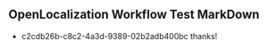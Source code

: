## OpenLocalization Workflow Test MarkDown
* c2cdb26b-c8c2-4a3d-9389-02b2adb400bc 
thanks!<!--HONumber=Mar16_HO2-->
